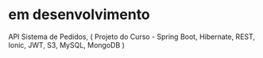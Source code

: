 # em desenvolvimento

API Sistema de Pedidos, ( Projeto do Curso - Spring Boot, Hibernate, REST, Ionic, JWT, S3, MySQL, MongoDB )
